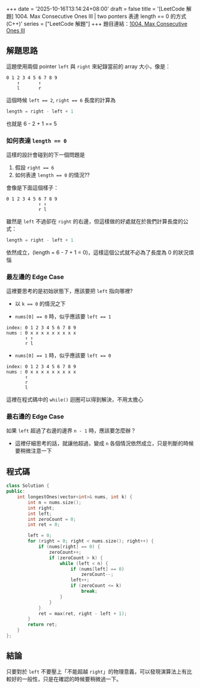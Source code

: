 +++
date = '2025-10-16T13:14:24+08:00'
draft = false
title = '[LeetCode 解題] 1004. Max Consecutive Ones III | two ponters 表達 length == 0 的方式 (C++)'
series = ["LeetCode 解題"]
+++
題目連結：[1004. Max Consecutive Ones III](https://leetcode.com/problems/max-consecutive-ones-iii/description/)

## 解題思路
這題使用兩個 pointer `left` 與 `right` 來紀錄當前的 array 大小，像是：
```text
0 1 2 3 4 5 6 7 8 9
    ↑       ↑
    l       r
```
這個時候 `left == 2`, `right == 6` 長度的計算為
```c
length = right - left + 1 
```
也就是 6 - 2 + 1 == 5

### 如何表達 `length == 0`
這樣的設計會碰到的下一個問題是
1. 假設 `right == 6`
1. 如何表達 `length == 0` 的情況??

會像是下面這個樣子：
```text
0 1 2 3 4 5 6 7 8 9
            ↑ ↑
            r l
```

雖然是 `left` 不過卻在 `right` 的右邊，但這樣做的好處就在於我們計算長度的公式：
```c
length = right - left + 1 
```
依然成立，(length = 6 - 7 + 1 = 0)，這樣這個公式就不必為了長度為 0 的狀況煩惱

### 最左邊的 Edge Case
這裡要思考的是初始狀態下，應該要把 `left` 指向哪裡?
* 以 `k == 0` 的情況之下

* `nums[0] == 0` 時，似乎應該要 `left == 1`
```text
index: 0 1 2 3 4 5 6 7 8 9
nums : 0 x x x x x x x x x
       ↑ ↑
       r l
```

* `nums[0] == 1` 時，似乎應該要 `left == 0`
```text
index: 0 1 2 3 4 5 6 7 8 9
nums : 0 x x x x x x x x x
       ↑ 
       r 
       l 
```
這裡在程式碼中的 `while()` 迴圈可以得到解決，不用太擔心

### 最右邊的 Edge Case
如果 `left` 超過了右邊的邊界 `n - 1` 時，應該要怎麼辦？
* 這裡仔細思考的話，就讓他超過，變成 `n` 各個情況依然成立，只是判斷的時候要稍微注意一下


## 程式碼
```cpp
class Solution {
public:
    int longestOnes(vector<int>& nums, int k) {
        int n = nums.size();
        int right;
        int left;
        int zeroCount = 0;
        int ret = 0;

        left = 0;
        for (right = 0; right < nums.size(); right++) {
            if (nums[right] == 0) {
                zeroCount++;
                if (zeroCount > k) {
                    while (left < n) {
                        if (nums[left] == 0)
                            zeroCount--;
                        left++;
                        if (zeroCount <= k)
                            break;
                    }
                }
            }
            ret = max(ret, right - left + 1);
        }
        return ret;
    }
};
```

## 結論
只要對於 `left` 不要壓上「不能超越 `right`」的物理意義，可以發現演算法上有比較好的一般性，只是在確認的時候要稍微過一下。
